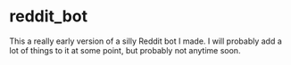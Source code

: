 # reddit_bot

This a really early version of a silly Reddit bot I made. I will probably add a lot of things to it at some point, but probably not anytime soon.

